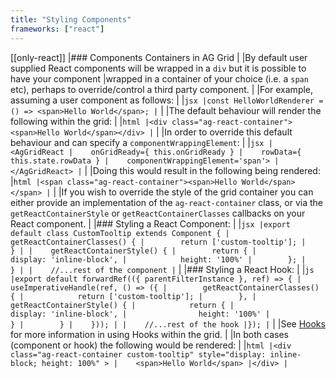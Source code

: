 ```yaml
---
title: "Styling Components"
frameworks: ["react"]
---
```


[[only-react]]
|### Components Containers in AG Grid
|
|By default user supplied React components will be wrapped in a `div` but it is possible to have your component
|wrapped in a container of your choice (i.e. a `span` etc), perhaps to override/control a third party component.
|
|For example, assuming a user component as follows:
|
|```jsx
|const HelloWorldRenderer = () => <span>Hello World</span>;
|```
|
|The default behaviour will render the following within the grid:
|
|```html
|<div class="ag-react-container"><span>Hello World</span></div>
|```
|
|In order to override this default behaviour and can specify a `componentWrappingElement`:
|
|```jsx
|<AgGridReact
|    onGridReady={ this.onGridReady }
|    rowData={ this.state.rowData }
|    componentWrappingElement='span'>
|</AgGridReact>
|```
|
|Doing this would result in the following being rendered:
|```html
|<span class="ag-react-container"><span>Hello World</span></span>
|```
|
|If you wish to override the style of the grid container you can either provide an implementation of the `ag-react-container` class, or via the `getReactContainerStyle` or `getReactContainerClasses` callbacks on your React component.
|
|### Styling a React Component:
|
|```jsx
|export default class CustomTooltip extends Component {
|    getReactContainerClasses() {
|        return ['custom-tooltip'];
|    }
|
|    getReactContainerStyle() {
|        return {
|            display: 'inline-block',
|            height: '100%'
|        };
|    }
|
|    //...rest of the component
|```
|
|### Styling a React Hook:
|
|```js
|export default forwardRef(({ parentFilterInstance }, ref) => {
|    useImperativeHandle(ref, () => ({
|        getReactContainerClasses() {
|            return ['custom-tooltip'];
|        },
|        getReactContainerStyle() {
|            return {
|                display: 'inline-block',
|                height: '100%'
|            }
|        }
|    }));
|
|    //...rest of the hook
|});
|```
|
|See [Hooks](/react-hooks/) for more information in using Hooks within the grid.
|
|In both cases (component or hook) the following would be rendered:
|
|```html
|<div class="ag-react-container custom-tooltip" style="display: inline-block; height: 100%" >
|    <span>Hello World</span>
|</div>
|```
